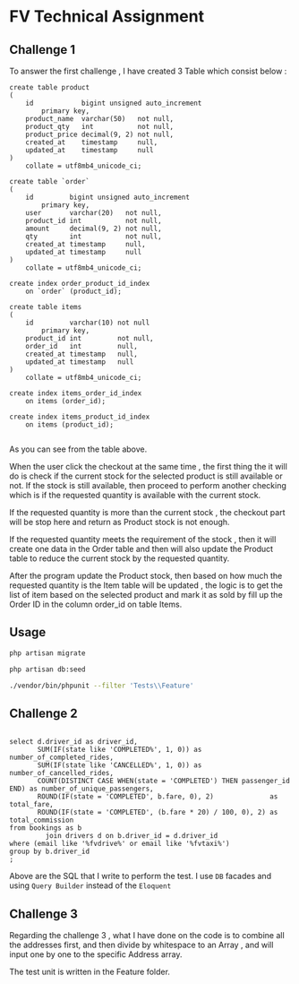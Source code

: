 # FV Technical Assignment


## Challenge 1

To answer the first challenge , I have created 3 Table which consist below :  

```mysql
create table product
(
    id            bigint unsigned auto_increment
        primary key,
    product_name  varchar(50)   not null,
    product_qty   int           not null,
    product_price decimal(9, 2) not null,
    created_at    timestamp     null,
    updated_at    timestamp     null
)
    collate = utf8mb4_unicode_ci;
```

```mysql
create table `order`
(
    id         bigint unsigned auto_increment
        primary key,
    user       varchar(20)   not null,
    product_id int           not null,
    amount     decimal(9, 2) not null,
    qty        int           not null,
    created_at timestamp     null,
    updated_at timestamp     null
)
    collate = utf8mb4_unicode_ci;

create index order_product_id_index
    on `order` (product_id);

```

```mysql
create table items
(
    id         varchar(10) not null
        primary key,
    product_id int         not null,
    order_id   int         null,
    created_at timestamp   null,
    updated_at timestamp   null
)
    collate = utf8mb4_unicode_ci;

create index items_order_id_index
    on items (order_id);

create index items_product_id_index
    on items (product_id);


```

As you can see from the table above.

When the user click the checkout at the same time , the first thing the it will do is check if the 
current stock for the selected product is still available or not. If the stock is still available, then 
proceed to perform another checking which is if the requested quantity is available with the current stock.

If the requested quantity is more than the current stock , the checkout part will be stop here and return as 
Product stock is not enough.

If the requested quantity meets the requirement of the stock , then it will create one data in the Order table
and then will also update the Product table to reduce the current stock by the requested quantity. 

After the program update the Product stock, then based on how much the requested quantity is the Item table will
be updated , the logic is to get the list of item based on the selected product and mark it as sold by fill up the
Order ID in the column order_id on table Items.


## Usage

```bash
php artisan migrate

php artisan db:seed

./vendor/bin/phpunit --filter 'Tests\\Feature'

```

## Challenge 2

```mysql

select d.driver_id as driver_id,
       SUM(IF(state like 'COMPLETED%', 1, 0)) as number_of_completed_rides,
       SUM(IF(state like 'CANCELLED%', 1, 0)) as number_of_cancelled_rides,
       COUNT(DISTINCT CASE WHEN(state = 'COMPLETED') THEN passenger_id END) as number_of_unique_passengers,
       ROUND(IF(state = 'COMPLETED', b.fare, 0), 2)              as total_fare,
       ROUND(IF(state = 'COMPLETED', (b.fare * 20) / 100, 0), 2) as total_commission
from bookings as b
         join drivers d on b.driver_id = d.driver_id
where (email like '%fvdrive%' or email like '%fvtaxi%')
group by b.driver_id
;

```

Above are the SQL that I write to perform the test. I use `DB` facades and using `Query Builder` 
instead of the `Eloquent`

## Challenge 3

Regarding the challenge 3 , what I have done on the code is to combine all the addresses first,
and then divide by whitespace to an Array , and will input one by one to the specific Address array.

The test unit is written in the Feature folder.

